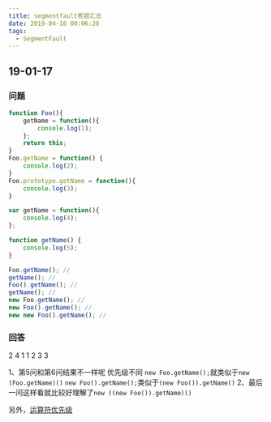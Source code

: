```yaml
---
title: segmentfault答题汇总
date: 2019-04-16 00:06:28
tags:
  - SegmentFault
---
```


## 19-01-17

### 问题

```js
function Foo(){
    getName = function(){
        console.log(1);
    };
    return this;
}
Foo.getName = function() {
    console.log(2);
}
Foo.prototype.getName = function(){
    console.log(3);
}

var getName = function(){
    console.log(4);
};

function getName() {
    console.log(5);
}

Foo.getName(); // 
getName(); // 
Foo().getName(); // 
getName(); // 
new Foo.getName(); // 
new Foo().getName(); //  
new new Foo().getName(); //
```

### 回答

2 4 1 1 2 3 3

1、第5问和第6问结果不一样呢
优先级不同
`new Foo.getName();`就类似于`new (Foo.getName)()`
`new Foo().getName();`类似于`(new Foo()).getName()`
2、最后一问这样看就比较好理解了`new ((new Foo()).getName)()`

另外，[运算符优先级](https://developer.mozilla.org/zh-CN/docs/Web/JavaScript/Reference/Operators/Operator_Precedence)

